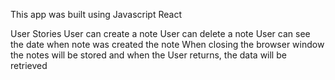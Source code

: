 This app was built using Javascript React

User Stories
 User can create a note
 User can delete a note
 User can see the date when note was created the note
 When closing the browser window the notes will be stored and when the User returns, the data will be retrieved
